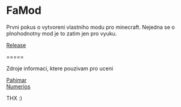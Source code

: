 FaMod
=====

Prvni pokus o vytvoreni vlastniho modu pro minecraft.
Nejedna se o plnohodnotny mod je to zatim jen pro vyuku.


<a href="https://github.com/falco81/FaMod/tree/master/Releases">Release</a>



=====



Zdroje informaci, ktere pouzivam pro uceni

<a href="https://github.com/pahimar">Pahimar</a>
<br>
<a href="https://github.com/Numerios">Numerios</a>


THX :)

